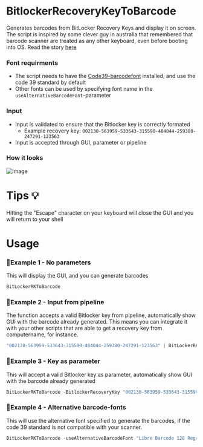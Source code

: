 # BitlockerRecoveryKeyToBarcode
Generates barcodes from BitLocker Recovery Keys and display it on screen. The script is inspired by some clever guy in australia that remembered that barcode scanner are treated as any other keyboard, even before booting into OS. Read the story [here](https://www.theregister.com/2024/07/25/crowdstrike_remediation_with_barcode_scanner/)

### Font requirments
* The script needs to have the [Code39-barcodefont](https://www.dafont.com/code39.font) installed, and use the code 39 standard by default
* Other fonts can be used by specifying font name in the `useAlternativeBarcodeFont`-parameter

### Input
* Input is validated to ensure that the Bitlocker key is correctly formated
  * Example recovery key: `002130-563959-533643-315590-484044-259380-247291-123563`
* Input is accepted through GUI, parameter or pipeline

### How it looks
![image](https://github.com/user-attachments/assets/10f477fa-79d7-4e15-ae3b-05bbef32760a)

# Tips 💡
Hitting the "Escape" character on your keyboard will close the GUI and you will return to your shell

# Usage

### 🔵Example 1 - No parameters
This will display the GUI, and you can generate barcodes
```PowerShell
BitLockerRKToBarcode
```

### 🔵Example 2 - Input from pipeline
The function accepts a valid Bitlocker key from pipeline, automatically show GUI with the barcode already generated.
This means you can integrate it with your other scripts that are able to get a recovery key from computername, for instance.
```PowerShell
"002130-563959-533643-315590-484044-259380-247291-123563" | BitLockerRKToBarcode
```

### 🔵Example 3 - Key as parameter
This will accept a valid Bitlocker key as parameter, automatically show GUI with the barcode already generated
```PowerShell
BitLockerRKToBarcode -BitlockerRecoveryKey "002130-563959-533643-315590-484044-259380-247291-123563"
```

### 🔵Example 4 - Alternative barcode-fonts
This will use the alternative font specified to generate the barcodes, if the code 39 standard is not compatible with your scanner.
```PowerShell
BitLockerRKToBarcode -useAlternativeBarcodeFont "Libre Barcode 128 Regular"
```
